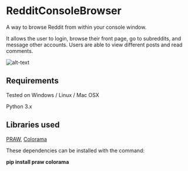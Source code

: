 # RedditConsoleBrowser
A way to browse Reddit from within your console window.

It allows the user to login, browse their front page, go to subreddits, and message other accounts. Users are able to view different posts and read comments.

![alt-text](http://i.imgur.com/Dza3T7E.png "Screenshot")


Requirements
---
Tested on Windows / Linux / Mac OSX

Python 3.x

Libraries used
---
[PRAW](https://praw.readthedocs.org),
[Colorama](https://pypi.python.org/pypi/colorama)

These dependencies can be installed with the command:

__pip install praw colorama__
